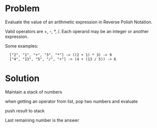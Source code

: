 Problem
===
Evaluate the value of an arithmetic expression in Reverse Polish Notation.

Valid operators are +, -, *, /. Each operand may be an integer or another expression.

Some examples:

	  ["2", "1", "+", "3", "*"] -> ((2 + 1) * 3) -> 9
	  ["4", "13", "5", "/", "+"] -> (4 + (13 / 5)) -> 6

Solution
===

Maintain a stack of numbers

when getting an operator from list, pop two numbers and evaluate

push result to stack

Last remaining number is the answer